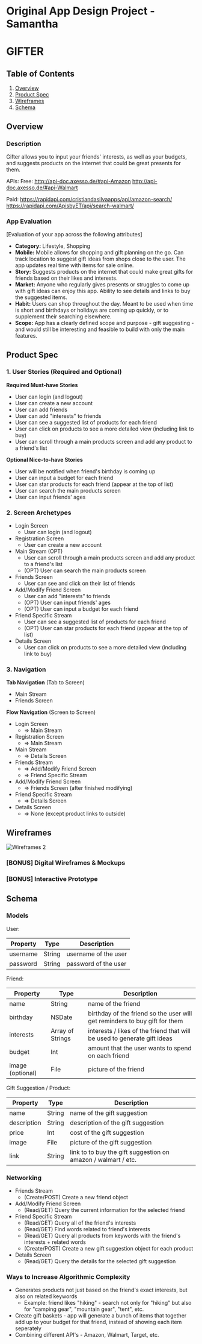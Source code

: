 Original App Design Project - Samantha
===

# GIFTER

## Table of Contents
1. [Overview](#Overview)
1. [Product Spec](#Product-Spec)
1. [Wireframes](#Wireframes)
2. [Schema](#Schema)

## Overview
### Description
Gifter allows you to input your friends' interests, as well as your budgets, and suggests products on the internet that could be great presents for them. 

APIs: 
Free:
http://api-doc.axesso.de/#api-Amazon
http://api-doc.axesso.de/#api-Walmart

Paid:
https://rapidapi.com/cristiandasilvaapps/api/amazon-search/
https://rapidapi.com/ApisbyET/api/search-walmart/

### App Evaluation
[Evaluation of your app across the following attributes]
- **Category:** Lifestyle, Shopping
- **Mobile:** Mobile allows for shopping and gift planning on the go. Can track location to suggest gift ideas from shops close to the user. The app updates real time with items for sale online.
- **Story:** Suggests products on the internet that could make great gifts for friends based on their likes and interests.
- **Market:** Anyone who regularly gives presents or struggles to come up with gift ideas can enjoy this app. Ability to see details and links to buy the suggested items.
- **Habit:** Users can shop throughout the day. Meant to be used when time is short and birthdays or holidays are coming up quickly, or to supplement their searching elsewhere.
- **Scope:** App has a clearly defined scope and purpose - gift suggesting - and would still be interesting and feasible to build with only the main features.

## Product Spec

### 1. User Stories (Required and Optional)

**Required Must-have Stories**

* User can login (and logout)
* User can create a new account
* User can add friends
* User can add "interests" to friends
* User can see a suggested list of products for each friend
* User can click on products to see a more detailed view (including link to buy)
* User can scroll through a main products screen and add any product to a friend's list

**Optional Nice-to-have Stories**

* User will be notified when friend's birthday is coming up
* User can input a budget for each friend
* User can star products for each friend (appear at the top of list)
* User can search the main products screen
* User can input friends' ages

### 2. Screen Archetypes

* Login Screen
   * User can login (and logout)
* Registration Screen
   * User can create a new account
* Main Stream (OPT)
    * User can scroll through a main products screen and add any product to a friend's list
    * (OPT) User can search the main products screen
* Friends Screen
    * User can see and click on their list of friends
* Add/Modify Friend Screen
    * User can add "interests" to friends
    * (OPT) User can input friends' ages
    * (OPT) User can input a budget for each friend
* Friend Specific Stream
    * User can see a suggested list of products for each friend
    * (OPT) User can star products for each friend (appear at the top of list)
* Details Screen
    * User can click on products to see a more detailed view (including link to buy)


### 3. Navigation

**Tab Navigation** (Tab to Screen)

* Main Stream
* Friends Screen

**Flow Navigation** (Screen to Screen)

* Login Screen
   * => Main Stream
* Registration Screen
   * => Main Stream
* Main Stream
   * => Details Screen
* Friends Stream
   * => Add/Modify Friend Screen
   * => Friend Specific Stream
* Add/Modify Friend Screen
   * => Friends Screen (after finished modifying)
* Friend Specific Stream
   * => Details Screen
* Details Screen
   * => None (except product links to outside)


## Wireframes
![Wireframes 2](https://user-images.githubusercontent.com/26338000/125311303-4fe7dd00-e301-11eb-843b-6978e77aa5e8.jpg)


### [BONUS] Digital Wireframes & Mockups

### [BONUS] Interactive Prototype

## Schema 

### Models
User:
<table>
<thead>
  <tr>
    <th>Property</th>
    <th>Type</th>
    <th>Description</th>
  </tr>
</thead>
<tbody>
  <tr>
    <td>username</td>
    <td>String</td>
    <td>username of the user</td>
  </tr>
  <tr>
    <td>password</td>
    <td>String</td>
    <td>password of the user</td>
  </tr>
</tbody>
</table>

Friend:
<table>
<thead>
  <tr>
    <th>Property</th>
    <th>Type</th>
    <th>Description</th>
  </tr>
</thead>
<tbody>
  <tr>
    <td>name</td>
    <td>String</td>
    <td>name of the friend</td>
  </tr>
  <tr>
    <td>birthday</td>
    <td>NSDate</td>
    <td>birthday of the friend so the user will get reminders to buy gift for them</td>
  </tr>
  <tr>
    <td>interests</td>
    <td>Array of Strings</td>
    <td>interests / likes of the friend that will be used to generate gift ideas</td>
  </tr>
  <tr>
    <td>budget</td>
    <td>Int</td>
    <td>amount that the user wants to spend on each friend</td>
  </tr>
  <tr>
    <td>image (optional)</td>
    <td>File</td>
    <td>picture of the friend</td>
  </tr>
</tbody>
</table>

Gift Suggestion / Product:
<table>
<thead>
  <tr>
    <th>Property</th>
    <th>Type</th>
    <th>Description</th>
  </tr>
</thead>
<tbody>
  <tr>
    <td>name</td>
    <td>String</td>
    <td>name of the gift suggestion</td>
  </tr>
  <tr>
    <td>description</td>
    <td>String</td>
    <td>description of the gift suggestion</td>
  </tr>
  <tr>
    <td>price</td>
    <td>Int</td>
    <td>cost of the gift suggestion</td>
  </tr>
  <tr>
    <td>image</td>
    <td>File</td>
    <td>picture of the gift suggestion</td>
  </tr>
  <tr>
    <td>link</td>
    <td>String</td>
    <td>link to to buy the gift suggestion on amazon / walmart / etc.</td>
  </tr>
</tbody>
</table>


### Networking

* Friends Stream
   * (Create/POST) Create a new friend object
* Add/Modify Friend Screen
   * (Read/GET) Query the current information for the selected friend
* Friend Specific Stream
   * (Read/GET) Query all of the friend's interests
   * (Read/GET) Find words related to friend's interests
   * (Read/GET) Query all products from keywords with the friend's interests + related words
   * (Create/POST) Create a new gift suggestion object for each product
* Details Screen
   * (Read/GET) Query the details for the selected gift suggestion

### Ways to Increase Algorithmic Complexity

* Generates products not just based on the friend's exact interests, but also on related keywords
   * Example: friend likes "hiking" - search not only for "hiking" but also for "camping gear", "mountain gear", "tent", etc. 
* Create gift baskets - app will generate a bunch of items that together add up to your budget for that friend, instead of showing each item seperately
* Combining different API's - Amazon, Walmart, Target, etc.

  


